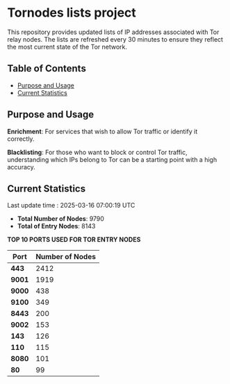 # Tornodes lists project

This repository provides updated lists of IP addresses associated with Tor relay nodes. The lists are refreshed every 30 minutes to ensure they reflect the most current state of the Tor network.

## Table of Contents

- [Purpose and Usage](#purpose-and-usage)
- [Current Statistics](#current-statistics)


## Purpose and Usage

**Enrichment**: For services that wish to allow Tor traffic or identify it correctly.

**Blacklisting**: For those who want to block or control Tor traffic, understanding which IPs belong to Tor can be a starting point with a high accuracy.

## Current Statistics

Last update time : 2025-03-16 07:00:19 UTC

- **Total Number of Nodes**: 9790
- **Total of Entry Nodes**: 8143

**TOP 10 PORTS USED FOR TOR ENTRY NODES**

| **Port** | **Number of Nodes** |
|------|-----------------|
| **443**   | 2412  |
| **9001**   | 1919  |
| **9000**   | 438  |
| **9100**   | 349  |
| **8443**   | 200  |
| **9002**   | 153  |
| **143**   | 126  |
| **110**   | 115  |
| **8080**   | 101  |
| **80**   | 99  |

